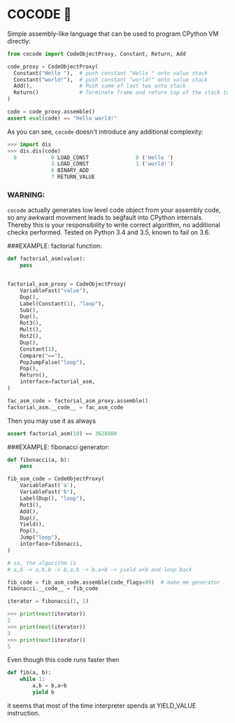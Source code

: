 # COCODE 🐔

Simple assembly-like language that can be used to program CPython VM directly:
```python
from cocode import CodeObjectProxy, Constant, Return, Add

code_proxy = CodeObjectProxy(
  Constant("Hello "),  # push constant "Hello " onto value stack
  Constant("world!"),  # push constant "world!" onto value stack
  Add(),               # Push summ of last two onto stack
  Return()             # Terminate frame and return top of the stack to the caller
)

code = code_proxy.assemble()
assert eval(code) == "Hello world!"
```

As you can see, `cocode` doesn't introduce any additional complexity:
```python
>>> import dis
>>> dis.dis(code)
  0           0 LOAD_CONST               0 ('Hello ')
              3 LOAD_CONST               1 ('world!')
              6 BINARY_ADD
              7 RETURN_VALUE
```
### WARNING:
`cocode` actually generates low level code object from your assembly code, so any awkward movement leads to segfault into CPython internals. Thereby this is your responsibility to write correct algorithm, no additional checks performed.
Tested on Python 3.4 and 3.5, known to fail on 3.6.

###EXAMPLE: factorial function:
```python
def factorial_asm(value):
    pass


factorial_asm_proxy = CodeObjectProxy(
    VariableFast("value"),
    Dup(),
    Label(Constant(1), "loop"),
    Sub(),
    Dup(),
    Rot3(),
    Mult(),
    Rot2(),
    Dup(),
    Constant(1),
    Compare("=="),
    PopJumpFalse("loop"),
    Pop(),
    Return(),
    interface=factorial_asm,
)

fac_asm_code = factorial_asm_proxy.assemble()
factorial_asm.__code__ = fac_asm_code
```
Then you may use it as always
```python
assert factorial_asm(10) == 3628800
```


###EXAMPLE: fibonacci generator:
```python
def fibonacci(a, b):
    pass

fib_asm_code = CodeObjectProxy(
    VariableFast('a'),
    VariableFast('b'),
    Label(Dup(), "loop"),
    Rot3(),
    Add(),
    Dup(),
    Yield(),
    Pop(),
    Jump("loop"),
    interface=fibonacci,
)

# so, the algorithm is
# a,b -> a,b,b -> b,a,b -> b,a+b -> yield a+b and loop back

fib_code = fib_asm_code.assemble(code_flags=99)  # make me generator
fibonacci.__code__ = fib_code

iterator = fibonacci(1, 1)

>>> print(next(iterator))
2
>>> print(next(iterator))
3
>>> print(next(iterator))
5
```

Even though this code runs faster then
```python
def fib(a, b):
    while 1:
        a,b = b,a+b
        yield b
```
it seems that most of the time interpreter spends at YIELD_VALUE instruction.
